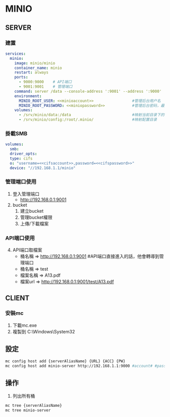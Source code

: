 # MINIO

## SERVER
### 建置
``` yaml 
services: 
  minio:
    image: minio/minio
    container_name: minio
    restart: always
    ports:
      - 9000:9000    # API端口
      - 9001:9001    # 管理端口
    command: server /data --console-address ':9001' --address ':9000'
    environment:
      MINIO_ROOT_USER: <<minioaccount>>                 #管理后台用户名
      MINIO_ROOT_PASSWORD: <<miniopassword>>            #管理后台密码，最小8个字符
    volumes:
      - /srv/minio/data:/data                           #映射当前目录下的data目录至容器内/data目录
      - /srv/minio/config:/root/.minio/                 #映射配置目录
```
### 掛載SMB
```yaml
volumes:
  smb:
  driver_opts:
  type: cifs
  o: "username=<<cifsaccount>>,password=<<cifspassword>>"
  device: "//192.168.1.1/minio"
```

### 管理端口使用
1. 登入管理端口
   * http://192.168.0.1:9001
2. bucket
   1. 建立bucket
   2. 管理bucket權限
   3. 上傳/下載檔案

### API端口使用
4. API端口取檔案
    * 桶名稱    => http://192.168.0.1:9001 #API端口直接進入的話，他會轉導到管理端口
    * 桶名稱    => test
    * 檔案名稱  => A13.pdf
    * 檔案url   => http://192.168.0.1:9001/test/A13.pdf





## CLIENT
### 安裝mc
1. 下載mc.exe
2. 複製到 C:\Windows\System32

## 設定
```sh
mc config host add {serverAliasName} {URL} {ACC} {PW}
mc config host add minio-server http://192.168.1.1:9000 #account# #password#
```

## 操作
1. 列出所有桶
```sh
mc tree {serverAliasName}
mc tree minio-server
```
